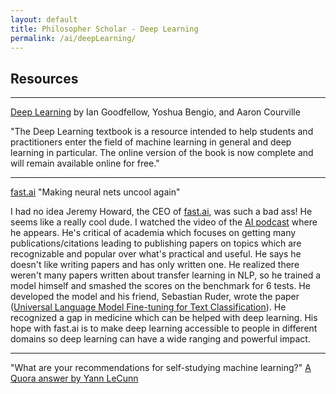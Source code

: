 ```yaml
---
layout: default
title: Philosopher Scholar - Deep Learning
permalink: /ai/deepLearning/
---
```




## Resources

---

[Deep Learning](http://www.deeplearningbook.org/) by Ian Goodfellow, Yoshua Bengio, and Aaron Courville

"The Deep Learning textbook is a resource intended to help students and practitioners enter the field of machine learning in general and deep learning in particular. The online version of the book is now complete and will remain available online for free."

---

[fast.ai](https://www.fast.ai/) "Making neural nets uncool again"

I had no idea Jeremy Howard, the CEO of [fast.ai](https://www.fast.ai/), was such a bad ass! He seems like a really cool dude. I watched the video of the [AI podcast](https://www.youtube.com/watch?v=J6XcP4JOHmk&list=PLrAXtmErZgOdP_8GztsuKi9nrraNbKKp4&index=10&t=5593s) where he appears. He's critical of academia which focuses on getting many publications/citations leading to publishing papers on topics which are recognizable and popular over what's practical and useful. He says he doesn't like writing papers and has only written one. He realized there weren't many papers written about transfer learning in NLP, so he trained a model himself and smashed the scores on the benchmark for 6 tests. He developed the model and his friend, Sebastian Ruder, wrote the paper ([Universal Language Model Fine-tuning for Text Classification](https://arxiv.org/abs/1801.06146)). He recognized a gap in medicine which can be helped with deep learning. His hope with fast.ai is to make deep learning accessible to people in different domains so deep learning can have a wide ranging and powerful impact.

---

"What are your recommendations for self-studying machine learning?"
[A Quora answer by Yann LeCunn](https://qr.ae/TWCENQ)

